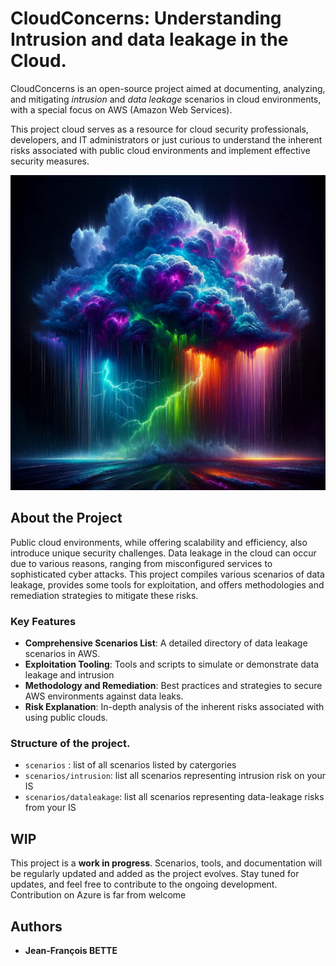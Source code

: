 # CloudConcerns: Understanding Intrusion and data leakage in the Cloud.

CloudConcerns is an open-source project aimed at documenting, analyzing, and mitigating *intrusion* and *data leakage* scenarios in cloud environments, with a special focus on AWS (Amazon Web Services). 

This project cloud serves as a resource for cloud security professionals, developers, and IT administrators or just curious to understand the inherent risks associated with public cloud environments and implement effective security measures.

![Not happy Cloud](img/leakycloud.png)

## About the Project

Public cloud environments, while offering scalability and efficiency, also introduce unique security challenges. Data leakage in the cloud can occur due to various reasons, ranging from misconfigured services to sophisticated cyber attacks. This project compiles various scenarios of data leakage, provides some tools for exploitation, and offers methodologies and remediation strategies to mitigate these risks.

### Key Features

- **Comprehensive Scenarios List**: A detailed directory of data leakage scenarios in AWS.
- **Exploitation Tooling**: Tools and scripts to simulate or demonstrate data leakage and intrusion
- **Methodology and Remediation**: Best practices and strategies to secure AWS environments against data leaks.
- **Risk Explanation**: In-depth analysis of the inherent risks associated with using public clouds.

### Structure of the project.
- `scenarios` : list of all scenarios listed by catergories
- `scenarios/intrusion`: list all scenarios representing intrusion risk on your IS
- `scenarios/dataleakage`: list all scenarios representing data-leakage risks from your IS

## WIP 

This project is a **work in progress**. Scenarios, tools, and documentation will be regularly updated and added as the project evolves. Stay tuned for updates, and feel free to contribute to the ongoing development. Contribution on Azure is far from welcome 

## Authors
- **Jean-François BETTE** 



